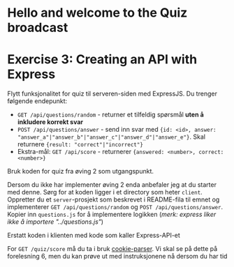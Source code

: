Hello and welcome to the Quiz broadcast
=======================================

Exercise 3: Creating an API with Express
========================================

Flytt funksjonalitet for quiz til serveren-siden med ExpressJS. Du trenger følgende endepunkt:

* `GET /api/questions/random` - returner et tilfeldig spørsmål **uten å inkludere korrekt svar**
* `POST /api/questions/answer` - send inn svar med
  `{id: <id>, answer: "answer_a"|"answer_b"|"answer_c"|"answer_d"|"answer_e"}`.
  Skal returnere `{result: "correct"|"incorrect"}`
* Ekstra-mål: `GET /api/score` - returnerer `{answered: <number>, correct: <number>}`

Bruk koden for quiz fra øving 2 som utgangspunkt.

Dersom du ikke har implementer øving 2 enda anbefaler jeg at du starter med denne. Sørg for at koden ligger i et
directory som heter `client`. Oppretter du et `server`-prosjekt som beskrevet i README-fila til emnet og implementerer
`GET /api/questions/random` og `POST /api/questions/answer`. Kopier inn `questions.js` for å implementere
logikken (*merk: express liker ikke å importere "../questions.js"*)

Erstatt koden i klienten med kode som kaller Express-API-et

For `GET /quiz/score` må du ta i bruk [cookie-parser](http://expressjs.com/en/resources/middleware/cookie-parser.html).
Vi skal se på dette på forelesning 6, men du kan prøve ut med instruksjonene nå dersom du har tid
